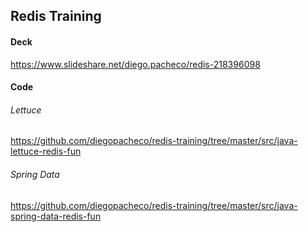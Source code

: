 ## Redis Training

#### Deck

https://www.slideshare.net/diego.pacheco/redis-218396098

#### Code 

###### Lettuce

https://github.com/diegopacheco/redis-training/tree/master/src/java-lettuce-redis-fun

###### Spring Data

https://github.com/diegopacheco/redis-training/tree/master/src/java-spring-data-redis-fun

